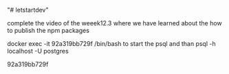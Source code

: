 "# letstartdev" 

complete the video of the weeek12.3 where we have learned about the how to publish the npm packages


docker exec -it 92a319bb729f /bin/bash to start the psql 
and than psql -h localhost -U postgres


92a319bb729f 